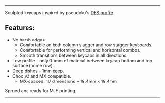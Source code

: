 
***

Sculpted keycaps inspired by pseudoku's [DES profile](https://github.com/pseudoku/PseudoMakeMeKeyCapProfiles). 

## Features:
- No harsh edges.
    - Comfortable on both column stagger and row stagger keyboards. 
    - Comfortable for performing vertical and horizontal combos.
    - Smooth transitions between keycaps in all directions.
- Low profile - only 0.7mm of material between keycap bottom and top surface (home row).
- Deep dishes - 1mm deep.
- Choc v2 and MX compatible.
    - MX-spaced. 1U dimensions = 18.4mm x 18.4mm

Sprued and ready for MJF printing.

***
